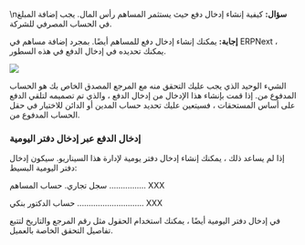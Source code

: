 \n**سؤال:**
كيفية إنشاء إدخال دفع حيث يستثمر المساهم رأس المال. يجب إضافة المبلغ في الحساب المصرفي للشركة.

**إجابة:**
يمكنك إنشاء إدخال دفع للمساهم أيضًا. بمجرد إضافة مساهم في ERPNext ، يمكنك تحديده في إدخال الدفع في هذه السطور.

![](https://docs.erpnext.com/files/Etxow8j.png)

الشيء الوحيد الذي يجب عليك التحقق منه مع المرجع المصدق الخاص بك هو الحساب المدفوع من. إذا قمت بإنشاء هذا الإدخال من إدخال الدفع ، والذي تم تصميمه لتلقي الدفع على أساس المستحقات ، فسيتعين عليك تحديد حساب المدين أو الدائن للاختيار في حقل الحساب المدفوع من.

### إدخال الدفع عبر إدخال دفتر اليومية

إذا لم يساعد ذلك ، يمكنك إنشاء إدخال دفتر يومية لإدارة هذا السيناريو. سيكون إدخال دفتر اليومية البسيط:

سجل تجاري. حساب المساهم ................ XXX

حساب الدكتور بنكي ............................. XXX

في إدخال دفتر اليومية أيضًا ، يمكنك استخدام الحقول مثل رقم المرجع والتاريخ لتتبع تفاصيل التحقق الخاصة بالعميل.